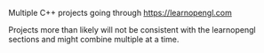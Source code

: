 Multiple C++ projects going through https://learnopengl.com

Projects more than likely will not be consistent with the learnopengl sections and might combine multiple at a time.

